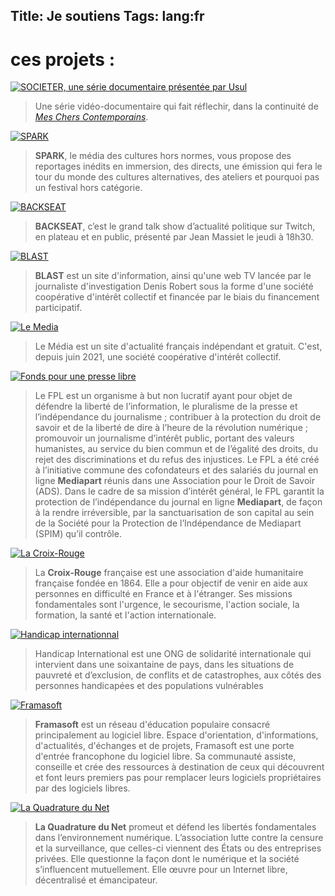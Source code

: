 Title: Je soutiens
Tags: lang:fr
---
# ces projets :

[![SOCIETER, une série documentaire présentée par Usul](images/societer.jpg)](https://fr.ulule.com/societer-usul/)
> Une série vidéo-documentaire qui fait réflechir, dans la continuité de [_Mes Chers Contemporains_](https://www.youtube.com/playlist?list=PLGSaf5hn5IaY7CObyjKyMH-Jeom0mMyo_).

[![SPARK](images/spark.webp)](https://www.kisskissbankbank.com/fr/projects/spark-nouveau-media-culturel-independant)
> **SPARK**, le média des cultures hors normes, vous propose des reportages inédits en immersion, des directs, une émission qui fera le tour du monde des cultures alternatives, des ateliers et pourquoi pas un festival hors catégorie.

[![BACKSEAT](images/backseat.jpg)](https://www.kisskissbankbank.com/fr/projects/backseat)
> **BACKSEAT**, c’est le grand talk show d’actualité politique sur Twitch, en plateau et en public, présenté par Jean Massiet le jeudi à 18h30.

[![BLAST](images/blast.jpg)](https://www.blast-info.fr/)
> **BLAST** est un site d'information, ainsi qu'une web TV lancée par le journaliste d'investigation Denis Robert sous la forme d'une société coopérative d'intérêt collectif et financée par le biais du financement participatif.

[![Le Media](images/logo-le-media.png)](https://www.lemediatv.fr/)
> Le Média est un site d'actualité français indépendant et gratuit. C'est, depuis juin 2021, une société coopérative d'intérêt collectif.

[![Fonds pour une presse libre](images/logo-FondsPourUnePressLibre.png)](https://fondspresselibre.org/)
> Le FPL est un organisme à but non lucratif ayant pour objet de défendre la liberté de l’information, le pluralisme de la presse et l’indépendance du journalisme ; contribuer à la protection du droit de savoir et de la liberté de dire à l’heure de la révolution numérique ; promouvoir un journalisme d’intérêt public, portant des valeurs humanistes, au service du bien commun et de l’égalité des droits, du rejet des discriminations et du refus des injustices.
> Le FPL a été créé à l’initiative commune des cofondateurs et des salariés du journal en ligne **Mediapart** réunis dans une Association pour le Droit de Savoir (ADS). Dans le cadre de sa mission d’intérêt général, le FPL garantit la protection de l’indépendance du journal en ligne **Mediapart**, de façon à la rendre irréversible, par la sanctuarisation de son capital au sein de la Société pour la Protection de l’Indépendance de Mediapart (SPIM) qu’il contrôle.

[![La Croix-Rouge](images/Croix-Rouge-FR.jpg)](https://www.croix-rouge.fr/)
> La **Croix-Rouge** française est une association d'aide humanitaire française fondée en 1864.
> Elle a pour objectif de venir en aide aux personnes en difficulté en France et à l'étranger.> Ses missions fondamentales sont l'urgence, le secourisme, l'action sociale, la formation, la santé et l'action internationale. 

[![Handicap internationnal](images/HandicapInternationnal.webp)](https://www.handicap-international.fr/)
> Handicap International est une ONG de solidarité internationale qui intervient dans une soixantaine de pays,
> dans les situations de pauvreté et d’exclusion, de conflits et de catastrophes, aux côtés des personnes handicapées et des populations vulnérables

[![Framasoft](images/framasoft.jpg)](https://fr.wikipedia.org/wiki/Framasoft)
> **Framasoft** est un réseau d'éducation populaire consacré principalement au logiciel libre.
> Espace d'orientation, d'informations, d'actualités, d'échanges et de projets, Framasoft est une porte d'entrée francophone du logiciel libre.
> Sa communauté assiste, conseille et crée des ressources à destination de ceux qui découvrent et font leurs premiers pas pour remplacer leurs logiciels propriétaires par des logiciels libres.

[![La Quadrature du Net](images/LaQuadratureDuNet.png)](https://www.laquadrature.net/)
> **La Quadrature du Net** promeut et défend les libertés fondamentales dans l’environnement numérique. L’association lutte contre la censure et la surveillance, que celles-ci viennent des États ou des entreprises privées. Elle questionne la façon dont le numérique et la société s’influencent mutuellement. Elle œuvre pour un Internet libre, décentralisé et émancipateur.
